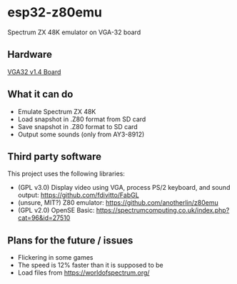 # esp32-z80emu
Spectrum ZX 48K emulator on VGA-32 board

## Hardware
[VGA32 v1.4 Board](http://www.lilygo.cn/prod_view.aspx?TypeId=50033&Id=1083)

## What it can do
* Emulate Spectrum ZX 48K
* Load snapshot in .Z80 format from SD card
* Save snapshot in .Z80 format to SD card
* Output some sounds (only from AY3-8912)

## Third party software
This project uses the following libraries:
* (GPL v3.0) Display video using VGA, process PS/2 keyboard, and sound output: https://github.com/fdivitto/FabGL
* (unsure, MIT?) Z80 emulator: https://github.com/anotherlin/z80emu
* (GPL v2.0) OpenSE Basic: https://spectrumcomputing.co.uk/index.php?cat=96&id=27510

## Plans for the future / issues
* Flickering in some games
* The speed is 12% faster than it is supposed to be
* Load files from https://worldofspectrum.org/

